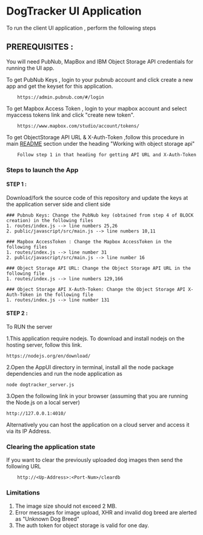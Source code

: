 # DogTracker UI Application

To run the client UI application , perform the following steps

## PREREQUISITES :

You will need PubNub, MapBox and IBM Object Storage API credentials for running the UI app. 

To get PubNub Keys , login to your pubnub account and click create a new app and get the keyset for this application.
        
        https://admin.pubnub.com/#/login
        
To get Mapbox Access Token , login to your mapbox account and select myaccess tokens link and click "create new token".
        
        https://www.mapbox.com/studio/account/tokens/

To get ObjectStorage API URL & X-Auth-Token ,follow this procedure in main [README](https://github.com/shyampurk/dogtracker/blob/master/README.md) section under the heading "Working with object storage api"
        
        Follow step 1 in that heading for getting API URL and X-Auth-Token 

### Steps to launch the App

#### STEP 1 : 
Download/fork the source code of this repository and update the keys at the application server side and client side
    
    ### Pubnub Keys: Change the PubNub key (obtained from step 4 of BLOCK creation) in the following files
    1. routes/index.js --> line numbers 25,26
    2. public/javascript/src/main.js --> line numbers 10,11
    
    ### Mapbox AccessToken : Change the Mapbox AccessToken in the following files
    1. routes/index.js --> line number 31
    2. public/javascript/src/main.js --> line number 16
    
    ### Object Storage API URL: Change the Object Storage API URL in the following file
    1. routes/index.js --> line numbers 129,166
    
    ### Object Storage API X-Auth-Token: Change the Object Storage API X-Auth-Token in the following file
    1. routes/index.js --> line number 131

#### STEP 2 : 
To RUN the server
    
1.This application require nodejs. To download and install nodejs on the hosting server, follow this link.
    
    https://nodejs.org/en/download/
    
2.Open the AppUI directory in terminal, install all the node package dependencies and run the node application as

    node dogtracker_server.js

3.Open the following link in your browser (assuming that you are running the Node.js on a local server)

    http://127.0.0.1:4010/
    
Alternatively you can host the application on a cloud server and access it via its IP Address.

### Clearing the application state

If you want to clear the previously uploaded dog images then send the following URL

        http://<Up-Address>:<Port-Num>/cleardb
        
### Limitations

1. The image size should not exceed 2 MB. 
2. Error messages for image upload, XHR and invalid dog breed are alerted as "Unknown Dog Breed"
3. The auth token for object storage is valid for one day.
  
